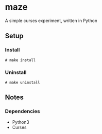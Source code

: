 maze
====

A simple curses experiment, written in Python

Setup
-----

### Install
    # make install


### Uninstall
    # make uninstall


Notes
-----

### Dependencies
*   Python3
*   Curses

